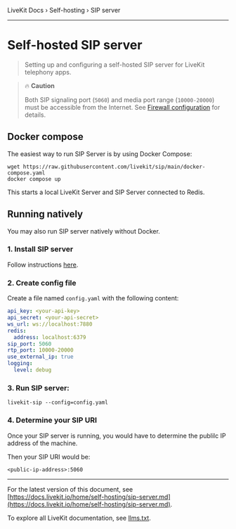 LiveKit Docs › Self-hosting › SIP server

---

# Self-hosted SIP server

> Setting up and configuring a self-hosted SIP server for LiveKit telephony apps.

> 🔥 **Caution**
> 
> Both SIP signaling port (`5060`) and media port range (`10000-20000`) must be accessible from the Internet. See [Firewall configuration](https://docs.livekit.io/home/self-hosting/ports-firewall.md) for details.

## Docker compose

The easiest way to run SIP Server is by using Docker Compose:

```shell
wget https://raw.githubusercontent.com/livekit/sip/main/docker-compose.yaml
docker compose up

```

This starts a local LiveKit Server and SIP Server connected to Redis.

## Running natively

You may also run SIP server natively without Docker.

### 1. Install SIP server

Follow instructions [here](https://github.com/livekit/sip/#running-locally).

### 2. Create config file

Create a file named `config.yaml` with the following content:

```yaml
api_key: <your-api-key>
api_secret: <your-api-secret>
ws_url: ws://localhost:7880
redis:
  address: localhost:6379
sip_port: 5060
rtp_port: 10000-20000
use_external_ip: true
logging:
  level: debug

```

### 3. Run SIP server:

```shell
livekit-sip --config=config.yaml

```

### 4. Determine your SIP URI

Once your SIP server is running, you would have to determine the publilc IP address of the machine.

Then your SIP URI would be:

```
<public-ip-address>:5060

```

---


For the latest version of this document, see [https://docs.livekit.io/home/self-hosting/sip-server.md](https://docs.livekit.io/home/self-hosting/sip-server.md).

To explore all LiveKit documentation, see [llms.txt](https://docs.livekit.io/llms.txt).
